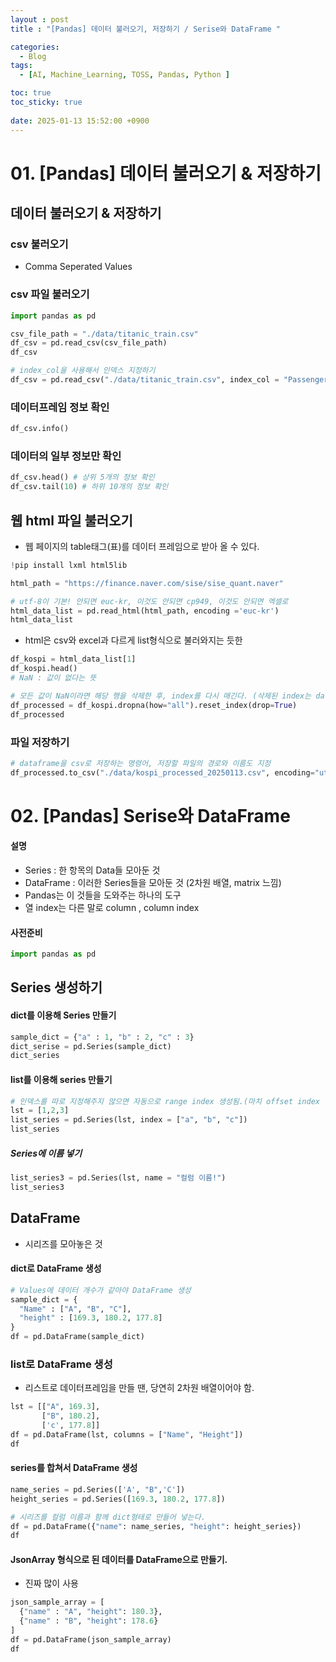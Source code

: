 ```yaml
---
layout : post
title : "[Pandas] 데이터 불러오기, 저장하기 / Serise와 DataFrame "

categories:
  - Blog
tags:
  - [AI, Machine_Learning, TOSS, Pandas, Python ]

toc: true
toc_sticky: true
 
date: 2025-01-13 15:52:00 +0900
---
```

# 01. [Pandas] 데이터 불러오기 & 저장하기
## 데이터 불러오기 & 저장하기
### csv 불러오기
- Comma Seperated Values

### csv 파일 불러오기
```python
import pandas as pd

csv_file_path = "./data/titanic_train.csv"
df_csv = pd.read_csv(csv_file_path)
df_csv
```
```python
# index_col을 사용해서 인덱스 지정하기
df_csv = pd.read_csv("./data/titanic_train.csv", index_col = "PassengerId")
```
### 데이터프레임 정보 확인
```python
df_csv.info()
```

### 데이터의 일부 정보만 확인
```python
df_csv.head() # 상위 5개의 정보 확인
df_csv.tail(10) # 하위 10개의 정보 확인
```

## 웹 html 파일 불러오기
- 웹 페이지의 table태그(표)를 데이터 프레임으로 받아 올 수 있다.

```python
!pip install lxml html5lib 
```

```python
html_path = "https://finance.naver.com/sise/sise_quant.naver"

# utf-8이 기본! 안되면 euc-kr, 이것도 안되면 cp949, 이것도 안되면 엑셀로 
html_data_list = pd.read_html(html_path, encoding ='euc-kr')
html_data_list 

```
- html은 csv와 excel과 다르게 list형식으로 불러와지는 듯한
```python
df_kospi = html_data_list[1]
df_kospi.head()
# NaN : 값이 없다는 뜻 
```
```python
# 모든 값이 NaN이라면 해당 행을 삭제한 후, index를 다시 매긴다. (삭제된 index는 dataframe에 남기지 않고 drop한다.)
df_processed = df_kospi.dropna(how="all").reset_index(drop=True)
df_processed
```

### 파일 저장하기
```python
# dataframe을 csv로 저장하는 명령어, 저장할 파일의 경로와 이름도 지정
df_processed.to_csv("./data/kospi_processed_20250113.csv", encoding="utf-8")
```
# 02. [Pandas] Serise와 DataFrame

#### 설명
- Series : 한 항목의 Data들 모아둔 것
- DataFrame : 이러한 Series들을 모아둔 것 (2차원 배열, matrix 느낌)
- Pandas는 이 것들을 도와주는 하나의 도구
- 열 index는 다른 말로 column , column index

#### 사전준비
```python
import pandas as pd
```
## Series 생성하기
#### dict를 이용해 Series 만들기
```python
sample_dict = {"a" : 1, "b" : 2, "c" : 3}
dict_serise = pd.Series(sample_dict)
dict_series
```
#### list를 이용해 series 만들기
```python
# 인덱스를 따로 지정해주지 않으면 자동으로 range index 생성됨.(마치 offset index 같은 것)
lst = [1,2,3]
list_series = pd.Series(lst, index = ["a", "b", "c"])
list_series
```
##### Series에 이름 넣기

```python
list_series3 = pd.Series(lst, name = "컬럼 이름!")
list_series3
```
## DataFrame
- 시리즈를 모아놓은 것

#### dict로 DataFrame 생성

```python
# Values에 데이터 개수가 같아야 DataFrame 생성
sample_dict = {
  "Name" : ["A", "B", "C"],
  "height" : [169.3, 180.2, 177.8]
}
df = pd.DataFrame(sample_dict)
```
### list로 DataFrame 생성
- 리스트로 데이터프레임을 만들 땐, 당연히 2차원 배열이어야 함.
  
```python
lst = [["A", 169.3],
       ["B", 180.2],
       ['c', 177.8]]
df = pd.DataFrame(lst, columns = ["Name", "Height"])
df
```
#### series를 합쳐서 DataFrame 생성
```python
name_series = pd.Series(['A', "B",'C'])
height_series = pd.Series([169.3, 180.2, 177.8])

# 시리즈를 컬럼 이름과 함께 dict형태로 만들어 넣는다.
df = pd.DataFrame({"name": name_series, "height": height_series})
df
```
#### JsonArray 형식으로 된 데이터를 DataFrame으로 만들기.
- 진짜 많이 사용

```python
json_sample_array = [
  {"name" : "A", "height": 180.3},
  {"name" : "B", "height": 178.6}
]
df = pd.DataFrame(json_sample_array)
df
```